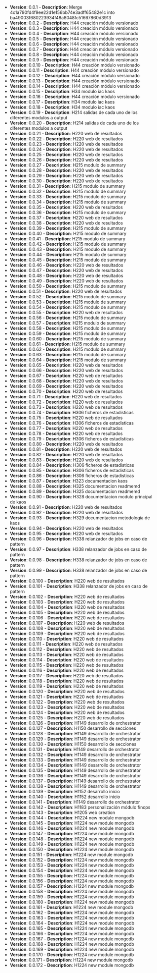 
- **Version**: 0.0.1 - **Description**: Merge 4c1a790fd4f9ee22d1e156bb74e3adff65482e1c into ba49003f680223934f48a8048fc51667860d3913
- **Version**: 0.0.2 - **Description**: H44 creación módulo versionado
- **Version**: 0.0.3 - **Description**: H44 creación módulo versionado
- **Version**: 0.0.4 - **Description**: H44 creación módulo versionado
- **Version**: 0.0.5 - **Description**: H44 creación módulo versionado
- **Version**: 0.0.6 - **Description**: H44 creación módulo versionado
- **Version**: 0.0.7 - **Description**: H44 creación módulo versionado
- **Version**: 0.0.8 - **Description**: H44 creación módulo versionado
- **Version**: 0.0.9 - **Description**: H44 creación módulo versionado
- **Version**: 0.0.10 - **Description**: H44 creación módulo versionado
- **Version**: 0.0.11 - **Description**: H44 creación módulo versionado
- **Version**: 0.0.12 - **Description**: H44 creación módulo versionado
- **Version**: 0.0.13 - **Description**: H44 creación módulo versionado
- **Version**: 0.0.14 - **Description**: H44 creación módulo versionado
- **Version**: 0.0.15 - **Description**: H34 modulo iac kaos
- **Version**: 0.0.16 - **Description**: H44 creación módulo versionado
- **Version**: 0.0.17 - **Description**: H34 modulo iac kaos
- **Version**: 0.0.18 - **Description**: H34 modulo iac kaos
- **Version**: 0.0.19 - **Description**: H214 salidas de cada uno de los diferentes modulos a output
- **Version**: 0.0.20 - **Description**: H214 salidas de cada uno de los diferentes modulos a output
- **Version**: 0.0.21 - **Description**: H220 web de resultados
- **Version**: 0.0.22 - **Description**: H220 web de resultados
- **Version**: 0.0.23 - **Description**: H220 web de resultados
- **Version**: 0.0.24 - **Description**: H220 web de resultados
- **Version**: 0.0.25 - **Description**: H220 web de resultados
- **Version**: 0.0.26 - **Description**: H220 web de resultados
- **Version**: 0.0.27 - **Description**: H215 modulo de summary
- **Version**: 0.0.28 - **Description**: H220 web de resultados
- **Version**: 0.0.29 - **Description**: H220 web de resultados
- **Version**: 0.0.30 - **Description**: H220 web de resultados
- **Version**: 0.0.31 - **Description**: H215 modulo de summary
- **Version**: 0.0.32 - **Description**: H215 modulo de summary
- **Version**: 0.0.33 - **Description**: H215 modulo de summary
- **Version**: 0.0.34 - **Description**: H215 modulo de summary
- **Version**: 0.0.35 - **Description**: H220 web de resultados
- **Version**: 0.0.36 - **Description**: H215 modulo de summary
- **Version**: 0.0.37 - **Description**: H220 web de resultados
- **Version**: 0.0.38 - **Description**: H220 web de resultados
- **Version**: 0.0.39 - **Description**: H215 modulo de summary
- **Version**: 0.0.40 - **Description**: H215 modulo de summary
- **Version**: 0.0.41 - **Description**: H215 modulo de summary
- **Version**: 0.0.42 - **Description**: H215 modulo de summary
- **Version**: 0.0.43 - **Description**: H215 modulo de summary
- **Version**: 0.0.44 - **Description**: H215 modulo de summary
- **Version**: 0.0.45 - **Description**: H215 modulo de summary
- **Version**: 0.0.46 - **Description**: H220 web de resultados
- **Version**: 0.0.47 - **Description**: H220 web de resultados
- **Version**: 0.0.48 - **Description**: H220 web de resultados
- **Version**: 0.0.49 - **Description**: H220 web de resultados
- **Version**: 0.0.50 - **Description**: H215 modulo de summary
- **Version**: 0.0.51 - **Description**: H220 web de resultados
- **Version**: 0.0.52 - **Description**: H215 modulo de summary
- **Version**: 0.0.53 - **Description**: H215 modulo de summary
- **Version**: 0.0.54 - **Description**: H215 modulo de summary
- **Version**: 0.0.55 - **Description**: H220 web de resultados
- **Version**: 0.0.56 - **Description**: H215 modulo de summary
- **Version**: 0.0.57 - **Description**: H215 modulo de summary
- **Version**: 0.0.58 - **Description**: H215 modulo de summary
- **Version**: 0.0.59 - **Description**: H215 modulo de summary
- **Version**: 0.0.60 - **Description**: H215 modulo de summary
- **Version**: 0.0.61 - **Description**: H215 modulo de summary
- **Version**: 0.0.62 - **Description**: H215 modulo de summary
- **Version**: 0.0.63 - **Description**: H215 modulo de summary
- **Version**: 0.0.64 - **Description**: H215 modulo de summary
- **Version**: 0.0.65 - **Description**: H220 web de resultados
- **Version**: 0.0.66 - **Description**: H220 web de resultados
- **Version**: 0.0.67 - **Description**: H220 web de resultados
- **Version**: 0.0.68 - **Description**: H220 web de resultados
- **Version**: 0.0.69 - **Description**: H220 web de resultados
- **Version**: 0.0.70 - **Description**: H220 web de resultados
- **Version**: 0.0.71 - **Description**: H220 web de resultados
- **Version**: 0.0.72 - **Description**: H220 web de resultados
- **Version**: 0.0.73 - **Description**: H220 web de resultados
- **Version**: 0.0.74 - **Description**: H306 ficheros de estadisticas
- **Version**: 0.0.75 - **Description**: H220 web de resultados
- **Version**: 0.0.76 - **Description**: H306 ficheros de estadisticas
- **Version**: 0.0.77 - **Description**: H220 web de resultados
- **Version**: 0.0.78 - **Description**: H220 web de resultados
- **Version**: 0.0.79 - **Description**: H306 ficheros de estadisticas
- **Version**: 0.0.80 - **Description**: H220 web de resultados
- **Version**: 0.0.81 - **Description**: H220 web de resultados
- **Version**: 0.0.82 - **Description**: H220 web de resultados
- **Version**: 0.0.83 - **Description**: H220 web de resultados
- **Version**: 0.0.84 - **Description**: H306 ficheros de estadisticas
- **Version**: 0.0.85 - **Description**: H306 ficheros de estadisticas
- **Version**: 0.0.86 - **Description**: H306 ficheros de estadisticas
- **Version**: 0.0.87 - **Description**: H323 documentacion kaos
- **Version**: 0.0.88 - **Description**: H325 documentacion readmemd
- **Version**: 0.0.89 - **Description**: H325 documentacion readmemd
- **Version**: 0.0.90 - **Description**: H328 documentacion modulo principal de kaos
- **Version**: 0.0.91 - **Description**: H220 web de resultados
- **Version**: 0.0.92 - **Description**: H220 web de resultados
- **Version**: 0.0.93 - **Description**: H329 documentacion metodologia de kaos
- **Version**: 0.0.94 - **Description**: H220 web de resultados
- **Version**: 0.0.95 - **Description**: H220 web de resultados
- **Version**: 0.0.96 - **Description**: H338 relanzador de jobs en caso de pattern
- **Version**: 0.0.97 - **Description**: H338 relanzador de jobs en caso de pattern
- **Version**: 0.0.98 - **Description**: H338 relanzador de jobs en caso de pattern
- **Version**: 0.0.99 - **Description**: H338 relanzador de jobs en caso de pattern
- **Version**: 0.0.100 - **Description**: H220 web de resultados
- **Version**: 0.0.101 - **Description**: H338 relanzador de jobs en caso de pattern
- **Version**: 0.0.102 - **Description**: H220 web de resultados
- **Version**: 0.0.103 - **Description**: H220 web de resultados
- **Version**: 0.0.104 - **Description**: H220 web de resultados
- **Version**: 0.0.105 - **Description**: H220 web de resultados
- **Version**: 0.0.106 - **Description**: H220 web de resultados
- **Version**: 0.0.107 - **Description**: H220 web de resultados
- **Version**: 0.0.108 - **Description**: H220 web de resultados
- **Version**: 0.0.109 - **Description**: H220 web de resultados
- **Version**: 0.0.110 - **Description**: H220 web de resultados
- **Version**: 0.0.111 - **Description**: H220 web de resultados
- **Version**: 0.0.112 - **Description**: H220 web de resultados
- **Version**: 0.0.113 - **Description**: H220 web de resultados
- **Version**: 0.0.114 - **Description**: H220 web de resultados
- **Version**: 0.0.115 - **Description**: H220 web de resultados
- **Version**: 0.0.116 - **Description**: H220 web de resultados
- **Version**: 0.0.117 - **Description**: H220 web de resultados
- **Version**: 0.0.118 - **Description**: H220 web de resultados
- **Version**: 0.0.119 - **Description**: H220 web de resultados
- **Version**: 0.0.120 - **Description**: H220 web de resultados
- **Version**: 0.0.121 - **Description**: H220 web de resultados
- **Version**: 0.0.122 - **Description**: H220 web de resultados
- **Version**: 0.0.123 - **Description**: H220 web de resultados
- **Version**: 0.0.124 - **Description**: H220 web de resultados
- **Version**: 0.0.125 - **Description**: H220 web de resultados
- **Version**: 0.0.126 - **Description**: H1149 desarrollo de orchestrator
- **Version**: 0.0.127 - **Description**: H1150 desarrollo de secciones
- **Version**: 0.0.128 - **Description**: H1149 desarrollo de orchestrator
- **Version**: 0.0.129 - **Description**: H1149 desarrollo de orchestrator
- **Version**: 0.0.130 - **Description**: H1150 desarrollo de secciones
- **Version**: 0.0.131 - **Description**: H1149 desarrollo de orchestrator
- **Version**: 0.0.132 - **Description**: H1149 desarrollo de orchestrator
- **Version**: 0.0.133 - **Description**: H1149 desarrollo de orchestrator
- **Version**: 0.0.134 - **Description**: H1149 desarrollo de orchestrator
- **Version**: 0.0.135 - **Description**: H1149 desarrollo de orchestrator
- **Version**: 0.0.136 - **Description**: H1149 desarrollo de orchestrator
- **Version**: 0.0.137 - **Description**: H1149 desarrollo de orchestrator
- **Version**: 0.0.138 - **Description**: H1149 desarrollo de orchestrator
- **Version**: 0.0.139 - **Description**: H1152 desarrollo inicio
- **Version**: 0.0.140 - **Description**: H1152 desarrollo inicio
- **Version**: 0.0.141 - **Description**: H1149 desarrollo de orchestrator
- **Version**: 0.0.142 - **Description**: H1183 personalización módulo finops
- **Version**: 0.0.143 - **Description**: H1205 web creation
- **Version**: 0.0.144 - **Description**: H1224 new module mongodb
- **Version**: 0.0.145 - **Description**: H1224 new module mongodb
- **Version**: 0.0.146 - **Description**: H1224 new module mongodb
- **Version**: 0.0.147 - **Description**: H1224 new module mongodb
- **Version**: 0.0.148 - **Description**: H1224 new module mongodb
- **Version**: 0.0.149 - **Description**: H1224 new module mongodb
- **Version**: 0.0.150 - **Description**: H1224 new module mongodb
- **Version**: 0.0.151 - **Description**: H1224 new module mongodb
- **Version**: 0.0.152 - **Description**: H1224 new module mongodb
- **Version**: 0.0.153 - **Description**: H1224 new module mongodb
- **Version**: 0.0.154 - **Description**: H1224 new module mongodb
- **Version**: 0.0.155 - **Description**: H1224 new module mongodb
- **Version**: 0.0.156 - **Description**: H1224 new module mongodb
- **Version**: 0.0.157 - **Description**: H1224 new module mongodb
- **Version**: 0.0.158 - **Description**: H1224 new module mongodb
- **Version**: 0.0.159 - **Description**: H1224 new module mongodb
- **Version**: 0.0.160 - **Description**: H1224 new module mongodb
- **Version**: 0.0.161 - **Description**: H1224 new module mongodb
- **Version**: 0.0.162 - **Description**: H1224 new module mongodb
- **Version**: 0.0.163 - **Description**: H1224 new module mongodb
- **Version**: 0.0.164 - **Description**: H1224 new module mongodb
- **Version**: 0.0.165 - **Description**: H1224 new module mongodb
- **Version**: 0.0.166 - **Description**: H1224 new module mongodb
- **Version**: 0.0.167 - **Description**: H1224 new module mongodb
- **Version**: 0.0.168 - **Description**: H1224 new module mongodb
- **Version**: 0.0.169 - **Description**: H1224 new module mongodb
- **Version**: 0.0.170 - **Description**: H1224 new module mongodb
- **Version**: 0.0.171 - **Description**: H1224 new module mongodb
- **Version**: 0.0.172 - **Description**: H1224 new module mongodb
